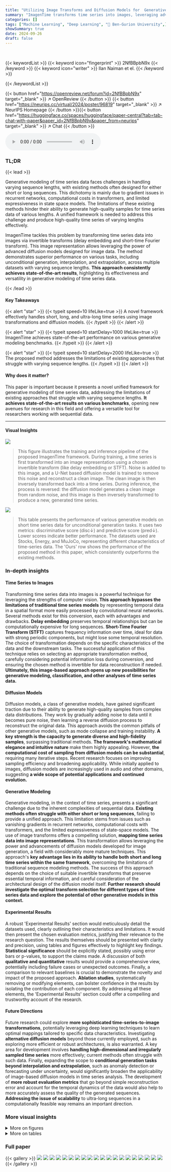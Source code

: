 ```yaml
---
title: "Utilizing Image Transforms and Diffusion Models for  Generative Modeling of Short and Long Time Series"
summary: "ImagenTime transforms time series into images, leveraging advanced diffusion models for superior generative modeling of both short and long sequences."
categories: []
tags: ["Machine Learning", "Deep Learning", "🏢 Ben-Gurion University",]
showSummary: true
date: 2024-09-26
draft: false
---
```


<br>

{{< keywordList >}}
{{< keyword icon="fingerprint" >}} 2NfBBpbN9x {{< /keyword >}}
{{< keyword icon="writer" >}} Ilan Naiman et el. {{< /keyword >}}
 
{{< /keywordList >}}

{{< button href="https://openreview.net/forum?id=2NfBBpbN9x" target="_blank" >}}
↗ OpenReview
{{< /button >}}
{{< button href="https://neurips.cc/virtual/2024/poster/96819" target="_blank" >}}
↗ NeurIPS Homepage
{{< /button >}}{{< button href="https://huggingface.co/spaces/huggingface/paper-central?tab=tab-chat-with-paper&paper_id=2NfBBpbN9x&paper_from=neurips" target="_blank" >}}
↗ Chat
{{< /button >}}



<audio controls>
    <source src="https://ai-paper-reviewer.com/2NfBBpbN9x/podcast.wav" type="audio/wav">
    Your browser does not support the audio element.
</audio>


### TL;DR


{{< lead >}}

Generative modeling of time series data faces challenges in handling varying sequence lengths, with existing methods often designed for either short or long sequences.  This dichotomy is mainly due to gradient issues in recurrent networks, computational costs in transformers, and limited expressiveness in state space models.  The limitations of these existing methods hinder their ability to generate high-quality samples for time series data of various lengths.  A unified framework is needed to address this challenge and produce high-quality time series of varying lengths effectively. 

ImagenTime tackles this problem by transforming time series data into images via invertible transforms (delay embedding and short-time Fourier transform). This image representation allows leveraging the power of advanced diffusion models designed for image data. The method demonstrates superior performance on various tasks, including unconditional generation, interpolation, and extrapolation, across multiple datasets with varying sequence lengths.  **This approach consistently achieves state-of-the-art results**, highlighting its effectiveness and versatility in generative modeling of time series data.

{{< /lead >}}


#### Key Takeaways

{{< alert "star" >}}
{{< typeit speed=10 lifeLike=true >}} A novel framework effectively handles short, long, and ultra-long time series using image transformations and diffusion models. {{< /typeit >}}
{{< /alert >}}

{{< alert "star" >}}
{{< typeit speed=10 startDelay=1000 lifeLike=true >}} ImagenTime achieves state-of-the-art performance on various generative modeling benchmarks. {{< /typeit >}}
{{< /alert >}}

{{< alert "star" >}}
{{< typeit speed=10 startDelay=2000 lifeLike=true >}} The proposed method addresses the limitations of existing approaches that struggle with varying sequence lengths. {{< /typeit >}}
{{< /alert >}}

#### Why does it matter?
This paper is important because it presents a novel unified framework for generative modeling of time series data, addressing the limitations of existing approaches that struggle with varying sequence lengths.  **It achieves state-of-the-art results on various benchmarks**, opening new avenues for research in this field and offering a versatile tool for researchers working with sequential data.

------
#### Visual Insights



![](https://ai-paper-reviewer.com/2NfBBpbN9x/figures_4_1.jpg)

> This figure illustrates the training and inference pipeline of the proposed ImagenTime framework.  During training, a time series is first transformed into an image representation using a chosen invertible transform (like delay embedding or STFT). Noise is added to this image, and a U-Net based diffusion model is trained to remove this noise and reconstruct a clean image.  The clean image is then inversely transformed back into a time series.  During inference, the process is reversed:  the diffusion model generates a clean image from random noise, and this image is then inversely transformed to produce a new, generated time series.





![](https://ai-paper-reviewer.com/2NfBBpbN9x/tables_5_1.jpg)

> This table presents the performance of various generative models on short time series data for unconditional generation tasks.  It uses two metrics: discriminative score (disc↓) and predictive score (pred↓). Lower scores indicate better performance.  The datasets used are Stocks, Energy, and MuJoCo, representing different characteristics of time-series data.  The 'Ours' row shows the performance of the proposed method in this paper, which consistently outperforms the existing methods.





### In-depth insights


#### Time Series to Images
Transforming time series data into images is a powerful technique for leveraging the strengths of computer vision.  **This approach bypasses the limitations of traditional time series models** by representing temporal data in a spatial format more easily processed by convolutional neural networks.  Several methods exist for this conversion, each with advantages and drawbacks. **Delay embedding** preserves temporal relationships but can be computationally expensive for long sequences.  **Short-Time Fourier Transform (STFT)** captures frequency information over time, ideal for data with strong periodic components, but might lose some temporal resolution.  The choice of transformation depends on the specific characteristics of the data and the downstream tasks. The successful application of this technique relies on selecting an appropriate transformation method, carefully considering potential information loss during conversion, and ensuring the chosen method is invertible for data reconstruction if needed. **Ultimately, this image-based approach opens up new possibilities for generative modeling, classification, and other analyses of time series data.**

#### Diffusion Models
Diffusion models, a class of generative models, have gained significant traction due to their ability to generate high-quality samples from complex data distributions.  They work by gradually adding noise to data until it becomes pure noise, then learning a reverse diffusion process to reconstruct the original data.  This approach avoids the common pitfalls of other generative models, such as mode collapse and training instability. **A key strength is the capacity to generate diverse and high-fidelity samples**, surpassing traditional methods.  **The framework's mathematical elegance and intuitive nature** make them highly appealing. However, **the computational cost of sampling from diffusion models can be substantial**, requiring many iterative steps. Recent research focuses on improving sampling efficiency and broadening applicability.  While initially applied to images, diffusion models are increasingly used in audio and other domains, suggesting **a wide scope of potential applications and continued evolution.**

#### Generative Modeling
Generative modeling, in the context of time series, presents a significant challenge due to the inherent complexities of sequential data.  **Existing methods often struggle with either short or long sequences**, failing to provide a unified approach.  This limitation stems from issues such as vanishing gradients in recurrent networks, computational costs with transformers, and the limited expressiveness of state-space models.  The use of image transforms offers a compelling solution, **mapping time series data into image representations**. This transformation allows leveraging the power and advancements of diffusion models developed for image generation, a field with considerably more mature techniques. This approach's **key advantage lies in its ability to handle both short and long time series within the same framework**, overcoming the limitations of traditional sequence modeling methods. The success of this approach depends on the choice of suitable invertible transforms that preserve essential temporal information, and careful consideration of the architectural design of the diffusion model itself.  **Further research should investigate the optimal transform selection for different types of time series data and explore the potential of other generative models in this context.**

#### Experimental Results
A robust 'Experimental Results' section would meticulously detail the datasets used, clearly outlining their characteristics and limitations.  It would then present the chosen evaluation metrics, justifying their relevance to the research question.  The results themselves should be presented with clarity and precision, using tables and figures effectively to highlight key findings. **Statistical significance** should be explicitly stated, possibly using error bars or p-values, to support the claims made.  A discussion of both **qualitative and quantitative** results would provide a comprehensive view, potentially including failure cases or unexpected outcomes.  Finally, a comparison to relevant baselines is crucial to demonstrate the novelty and impact of the proposed approach. **Ablation studies**, systematically removing or modifying elements, can bolster confidence in the results by isolating the contribution of each component. By addressing all these elements, the 'Experimental Results' section could offer a compelling and trustworthy account of the research.

#### Future Directions
Future research could explore **more sophisticated time-series-to-image transformations**, potentially leveraging deep learning techniques to learn optimal mappings tailored to specific data characteristics.  Investigating **alternative diffusion models** beyond those currently employed, such as exploring more efficient or robust architectures, is also warranted.  A key area for development involves **handling high-dimensional and irregularly sampled time series** more effectively; current methods often struggle with such data.  Finally, expanding the scope to **conditional generation tasks beyond interpolation and extrapolation**, such as anomaly detection or forecasting under uncertainty, would significantly broaden the applicability of image-based diffusion models in time series analysis.  The development of  **more robust evaluation metrics** that go beyond simple reconstruction error and account for the temporal dynamics of the data would also help to more accurately assess the quality of the generated sequences. **Addressing the issue of scalability** to ultra-long sequences in a computationally feasible way remains an important direction.


### More visual insights

<details>
<summary>More on figures
</summary>


![](https://ai-paper-reviewer.com/2NfBBpbN9x/figures_6_1.jpg)

> This figure shows four different image transformations applied to a sample time series signal.  Panel (A) displays the raw time series data. Panels (B), (C), and (D) illustrate how the Gramian Angular Field, the Short Time Fourier Transform (STFT), and the Delay Embedding method, respectively, transform the one-dimensional time series into a two-dimensional image representation.  Each transformation has different properties and advantages for processing time series data. The figure serves to illustrate the various image-based representations used to input the data into the proposed generative model.


![](https://ai-paper-reviewer.com/2NfBBpbN9x/figures_14_1.jpg)

> This figure shows four different representations of the same time series data. The first panel (A) displays the original time series as a line graph. The following three panels illustrate three different image transformations of this time series data: Gramian Angular Field, Short Time Fourier Transform (STFT), and Delay Embedding.  Each image transformation provides a distinct visual representation of the time series, highlighting different aspects of its structure and characteristics. These transformations are crucial for applying computer vision techniques to time series data for tasks like generative modeling.


![](https://ai-paper-reviewer.com/2NfBBpbN9x/figures_19_1.jpg)

> This figure presents a comparison of the results obtained using the proposed method against state-of-the-art (SOTA) techniques. The top row displays 2D t-SNE embeddings, visualizing how well the generated data (from both the proposed method and SOTA methods) aligns with the real data distribution. The bottom row shows the probability density functions of the generated and real data, offering a more detailed view of the similarity between the generated and real data distributions.


![](https://ai-paper-reviewer.com/2NfBBpbN9x/figures_20_1.jpg)

> This figure shows a comparison of the generated data from the proposed method and other state-of-the-art methods against real data. The top row presents 2D t-SNE embeddings to visualize the data distribution, where similar data points are grouped together.  The bottom row shows the probability density functions (PDFs) for each dataset, providing a detailed view of the data distribution characteristics. By visually comparing the embeddings and PDFs, one can assess how well the generated data resembles the real data and the differences between the proposed approach and other methods.


![](https://ai-paper-reviewer.com/2NfBBpbN9x/figures_21_1.jpg)

> This figure shows four different image representations of the same time series data.  Panel (A) displays the original time series as a line graph.  The remaining panels (B, C, and D) illustrate three different image transformations applied to the time series: the Gramian angular field, the short-time Fourier transform, and delay embedding, respectively. These image representations can be used as inputs for vision-based diffusion models.  Each method for converting a time series to an image captures different aspects of the time series' temporal structure and frequency characteristics. The visualization helps to understand how various transformations can be employed before processing the data with image-based models.


![](https://ai-paper-reviewer.com/2NfBBpbN9x/figures_23_1.jpg)

> This figure presents a scaling law analysis for three different time series generative models: DiffTime, LS4, and the authors' proposed model, which leverages image transformations and diffusion models.  The x-axis represents the number of model parameters (in millions), and the y-axis represents the discriminative score, a measure of how well the generated data resembles real data (lower is better). Error bars indicate standard deviation. The figure demonstrates how the discriminative score changes as the model size increases for each method.  The goal is to assess whether increasing model complexity consistently leads to improved performance.


</details>




<details>
<summary>More on tables
</summary>


![](https://ai-paper-reviewer.com/2NfBBpbN9x/tables_6_1.jpg)
> This table presents the results of the long-term unconditional generation experiments.  It compares the performance of the proposed method against several state-of-the-art baselines across three real-world datasets: FRED-MD, NN5 Daily, and Temperature Rain.  The evaluation metrics include marginal likelihood, classification accuracy, and prediction accuracy.  Each metric provides a quantitative assessment of how well each method captures the underlying data distribution and generates realistic time series samples.

![](https://ai-paper-reviewer.com/2NfBBpbN9x/tables_7_1.jpg)
> This table presents the results of ultra-long unconditional generation experiments on two datasets: Traffic and KDD-Cup.  The results are compared across three metrics: prediction (pred), classification (class), and marginal (marg). Lower values for prediction and marginal indicate better performance, while higher values for classification suggest that the generated samples are more difficult to distinguish from real samples. The table compares the performance of three methods: Latent-ODE, LS4, and the proposed 'Ours' method.

![](https://ai-paper-reviewer.com/2NfBBpbN9x/tables_8_1.jpg)
> This table presents the results of interpolation and extrapolation experiments on various time-series datasets with varying lengths.  It compares the performance of several generative models, including ODE-RNN, Latent ODE, CRU, LS4, and the proposed 'Ours' method, in terms of mean squared error (MSE).  Lower MSE values indicate better performance.  The asterisk (*) indicates that the LS4 and CRU models did not converge for the Traffic and KDD-Cup datasets within seven days of runtime.

![](https://ai-paper-reviewer.com/2NfBBpbN9x/tables_8_2.jpg)
> This table presents the performance of various generative models on short time series data for unconditional generation tasks.  It compares the results on three datasets (Stocks, Energy, MuJoCo) across two metrics: discriminative score (disc↓) and predictive score (pred↓). Lower scores indicate better performance. The 'disc' metric uses a discriminator to assess how well the generated data resembles the real data, while 'pred' evaluates the predictability of the generated sequences using a separate prediction model.

![](https://ai-paper-reviewer.com/2NfBBpbN9x/tables_15_1.jpg)
> This table lists the hyperparameters used for the short-term unconditional generation experiments. It breaks down the parameters into three categories: General (image size, learning rate, batch size), Delay Embedding (embedding (n), delay (m)), and Short Time Fourier Transform (n_fft, hop_length).  The final section covers Diffusion model parameters (U-net channels, in channels, sampling steps).  Specific values are provided for each hyperparameter for the Stocks, Energy, MuJoCo, and Sine datasets.

![](https://ai-paper-reviewer.com/2NfBBpbN9x/tables_16_1.jpg)
> This table presents the hyperparameters used for long-term unconditional generation experiments. It details the settings for three datasets: FRED-MD, Temperature Rain, and NN5 Daily.  The hyperparameters are categorized into general settings (image size, learning rate, batch size), delay embedding parameters (embedding(n), delay(m)), short-time Fourier transform parameters (n_fft, hop_length), and diffusion model parameters (U-net channels, in channels, sampling steps). The table provides a comprehensive overview of the configuration used for each dataset in the long-term unconditional generation experiments. 

![](https://ai-paper-reviewer.com/2NfBBpbN9x/tables_17_1.jpg)
> This table lists the hyperparameters used for ultra-long term unconditional generation experiments using the proposed framework.  It shows the settings for two datasets, Traffic and KDD-Cup.  The hyperparameters are categorized into General settings (image size, learning rate, batch size), Delay Embedding (DE) parameters (embedding size, delay), Short Time Fourier Transform (STFT) parameters (n_fft, hop_length), and Diffusion model parameters (U-net channels, input channels, sampling steps).  The table specifies the specific values used for each dataset and parameter type.

![](https://ai-paper-reviewer.com/2NfBBpbN9x/tables_18_1.jpg)
> This table presents the quantitative results of the proposed method and several baseline methods on short time series unconditional generation tasks.  The metrics used for evaluation are discriminative and predictive scores. The discriminative score evaluates the similarity of generated data to real data using a proxy discriminator, while the predictive score assesses the utility of the generated data by training an independent prediction model. The table includes results for multiple datasets, namely Stocks, Energy, and MuJoCo, allowing for a comparison of performance across different data characteristics.

![](https://ai-paper-reviewer.com/2NfBBpbN9x/tables_19_1.jpg)
> This table presents the performance comparison of different generative models on short time series data for unconditional generation tasks.  It shows the discriminative and predictive scores for various models across multiple datasets: Stocks, Energy, and MuJoCo.  Lower scores are better for both metrics, indicating better model performance in distinguishing between real and generated data (discriminative score) and making accurate predictions (predictive score). The table helps to understand the relative strengths and weaknesses of various generative models and highlights the performance improvement achieved by the proposed method.

![](https://ai-paper-reviewer.com/2NfBBpbN9x/tables_19_2.jpg)
> This table presents the Wasserstein distances, a measure of similarity between probability distributions, calculated for the t-SNE embeddings (2D representations) of real and generated time series data.  The comparison includes the authors' method and two other methods (GT-GAN and LS4) across several datasets: Stocks, Energy, MuJoCo, Temp Rain, NN5 Daily, Traffic, and KDD-Cup. Lower Wasserstein distances indicate higher similarity between the real and generated data distributions, suggesting better performance of the generative models.

![](https://ai-paper-reviewer.com/2NfBBpbN9x/tables_19_3.jpg)
> This table presents the quantitative results comparing the proposed method with state-of-the-art long-term time series generation methods across three real-world datasets: FRED-MD, NN5 Daily, and Temperature Rain.  The metrics used are Marginal, Classification, and Prediction, providing a comprehensive evaluation of the unconditional generation performance. Lower values for Marginal and Prediction indicate better performance, while higher values for Classification show improved realism of the generated data.

![](https://ai-paper-reviewer.com/2NfBBpbN9x/tables_20_1.jpg)
> This table presents the results of the ultra-long unconditional generation task.  It compares the performance of three different methods (Latent ODE, LS4, and the proposed method) on two datasets (Traffic and KDD-Cup). The metrics used to evaluate performance include prediction error (pred↓), classification accuracy (class↑), and marginal probability density difference (marg↓). Lower values for pred↓ and marg↓ indicate better performance, while higher values for class↑ indicate better performance. The results demonstrate that the proposed method achieves the best results across both datasets and all metrics.

![](https://ai-paper-reviewer.com/2NfBBpbN9x/tables_21_1.jpg)
> This table presents the results of the short-term unconditional generation experiments.  It compares the performance of the proposed method against several state-of-the-art baselines across three datasets (Stocks, Energy, MuJoCo) and two metrics (discriminative and predictive scores). The discriminative score measures the similarity between generated and real data distributions, while the predictive score assesses the ability of the generated data to predict future values. Lower scores indicate better performance in both metrics.

![](https://ai-paper-reviewer.com/2NfBBpbN9x/tables_22_1.jpg)
> This table presents the results of evaluating different generative models on three short-term time series datasets (Stocks, Energy, and MuJoCo).  Each dataset consists of short sequences (length 24). The models are evaluated using two metrics: the discriminative score (disc), which measures how well the generated data resembles the real data, and the predictive score (pred), which evaluates how well the generated data can be used to predict future values. Lower scores are better for both metrics.  The table allows comparison of the proposed method's performance against various existing state-of-the-art generative models for short time series.

![](https://ai-paper-reviewer.com/2NfBBpbN9x/tables_22_2.jpg)
> This table presents the performance of various generative models on short time series data, specifically focusing on unconditional generation.  The models are evaluated using two metrics: discriminative score and predictive score. The discriminative score measures how well the generated data resembles real data, while the predictive score assesses the generated data's ability to be used for prediction.  Lower scores indicate better performance for both metrics. The table includes results across multiple datasets (Stocks, Energy, MuJoCo) to demonstrate the models' performance across different data characteristics.

![](https://ai-paper-reviewer.com/2NfBBpbN9x/tables_23_1.jpg)
> This table presents the performance comparison of different generative models on three short time series datasets (Stocks, Energy, MuJoCo) for unconditional generation.  Two metrics are used for evaluation: discriminative score and predictive score. The discriminative score measures how well the generated data resembles the real data. The predictive score measures the quality of the generated data used for prediction tasks. Lower scores indicate better performance in both metrics.

![](https://ai-paper-reviewer.com/2NfBBpbN9x/tables_24_1.jpg)
> This table presents the performance of various generative models on short time series data.  The models are evaluated using two metrics: discriminative and predictive.  The discriminative score measures the model's ability to generate realistic data indistinguishable from real data using a discriminator, while the predictive score reflects the ability of the generated time series to be accurately predicted by a separate prediction model. Lower scores are better for both metrics, indicating more realistic and predictable generated time series.

![](https://ai-paper-reviewer.com/2NfBBpbN9x/tables_24_2.jpg)
> This table presents the results of evaluating several generative models on three short time-series datasets (Stocks, Energy, MuJoCo).  Each dataset's results are broken down into discriminative and predictive scores for each method.  Lower scores indicate better performance. The discriminative score measures how well the generated data resembles the real data, and the predictive score assesses the utility of the generated data in a prediction task. The table compares the performance of the proposed method against several strong baselines, showcasing its superior performance across all datasets and metrics.

![](https://ai-paper-reviewer.com/2NfBBpbN9x/tables_24_3.jpg)
> This table presents the performance of various methods on short-term time series generation tasks using three datasets: Stocks, Energy, and MuJoCo.  The metrics used are 'disc' (discriminative score) and 'pred' (predictive score), both lower is better.  The table allows comparison of the proposed method to a range of existing generative models for time series data, showcasing its performance relative to state-of-the-art techniques on various metrics and datasets.

![](https://ai-paper-reviewer.com/2NfBBpbN9x/tables_25_1.jpg)
> This table presents the results of the DiffTime model's performance on the KDD Cup dataset at different model sizes, showing the marginal, classification, and prediction scores. It demonstrates how the model's performance changes as its size increases.  The table highlights that simply increasing model size doesn't necessarily improve the results, unlike the method proposed in the paper.

![](https://ai-paper-reviewer.com/2NfBBpbN9x/tables_25_2.jpg)
> This table presents the results of several generative models on short time series datasets, focusing on unconditional generation tasks.  The metrics used are: disc (discriminative score) which measures the model's ability to generate realistic-looking data indistinguishable from real data, and pred (predictive score) which measures the usefulness of generated data in prediction tasks. Lower disc and pred values indicate better performance. The table shows results for three distinct datasets: Stocks, Energy, and MuJoCo.  Each dataset has its own characteristics, such as dimensionality and the presence of noise or periodicity.

</details>




### Full paper

{{< gallery >}}
<img src="https://ai-paper-reviewer.com/2NfBBpbN9x/1.png" class="grid-w50 md:grid-w33 xl:grid-w25" />
<img src="https://ai-paper-reviewer.com/2NfBBpbN9x/2.png" class="grid-w50 md:grid-w33 xl:grid-w25" />
<img src="https://ai-paper-reviewer.com/2NfBBpbN9x/3.png" class="grid-w50 md:grid-w33 xl:grid-w25" />
<img src="https://ai-paper-reviewer.com/2NfBBpbN9x/4.png" class="grid-w50 md:grid-w33 xl:grid-w25" />
<img src="https://ai-paper-reviewer.com/2NfBBpbN9x/5.png" class="grid-w50 md:grid-w33 xl:grid-w25" />
<img src="https://ai-paper-reviewer.com/2NfBBpbN9x/6.png" class="grid-w50 md:grid-w33 xl:grid-w25" />
<img src="https://ai-paper-reviewer.com/2NfBBpbN9x/7.png" class="grid-w50 md:grid-w33 xl:grid-w25" />
<img src="https://ai-paper-reviewer.com/2NfBBpbN9x/8.png" class="grid-w50 md:grid-w33 xl:grid-w25" />
<img src="https://ai-paper-reviewer.com/2NfBBpbN9x/9.png" class="grid-w50 md:grid-w33 xl:grid-w25" />
<img src="https://ai-paper-reviewer.com/2NfBBpbN9x/10.png" class="grid-w50 md:grid-w33 xl:grid-w25" />
<img src="https://ai-paper-reviewer.com/2NfBBpbN9x/11.png" class="grid-w50 md:grid-w33 xl:grid-w25" />
<img src="https://ai-paper-reviewer.com/2NfBBpbN9x/12.png" class="grid-w50 md:grid-w33 xl:grid-w25" />
<img src="https://ai-paper-reviewer.com/2NfBBpbN9x/13.png" class="grid-w50 md:grid-w33 xl:grid-w25" />
<img src="https://ai-paper-reviewer.com/2NfBBpbN9x/14.png" class="grid-w50 md:grid-w33 xl:grid-w25" />
<img src="https://ai-paper-reviewer.com/2NfBBpbN9x/15.png" class="grid-w50 md:grid-w33 xl:grid-w25" />
<img src="https://ai-paper-reviewer.com/2NfBBpbN9x/16.png" class="grid-w50 md:grid-w33 xl:grid-w25" />
<img src="https://ai-paper-reviewer.com/2NfBBpbN9x/17.png" class="grid-w50 md:grid-w33 xl:grid-w25" />
<img src="https://ai-paper-reviewer.com/2NfBBpbN9x/18.png" class="grid-w50 md:grid-w33 xl:grid-w25" />
<img src="https://ai-paper-reviewer.com/2NfBBpbN9x/19.png" class="grid-w50 md:grid-w33 xl:grid-w25" />
<img src="https://ai-paper-reviewer.com/2NfBBpbN9x/20.png" class="grid-w50 md:grid-w33 xl:grid-w25" />
{{< /gallery >}}
